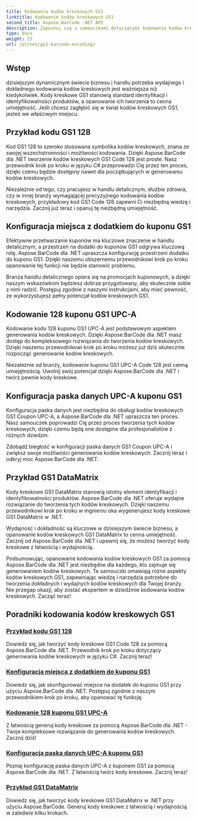 ```yaml
---
title: Kodowanie kodów kreskowych GS1
linktitle: Kodowanie kodów kreskowych GS1
second_title: Aspose.BarCode .NET API
description: Zapoznaj się z samouczkami dotyczącymi kodowania kodów kreskowych GS1 dla Aspose.BarCode w .NET. Z łatwością twórz kody kreskowe GS1 Code 128, UPC-A i DataMatrix. Zacznij teraz!
type: docs
weight: 23
url: /pl/net/gs1-barcode-encoding/
---
```


## Wstęp
dzisiejszym dynamicznym świecie biznesu i handlu potrzeba wydajnego i dokładnego kodowania kodów kreskowych jest ważniejsza niż kiedykolwiek. Kody kreskowe GS1 stanowią standard identyfikacji i identyfikowalności produktów, a opanowanie ich tworzenia to cenna umiejętność. Jeśli chcesz zagłębić się w świat kodów kreskowych GS1, jesteś we właściwym miejscu.

## Przykład kodu GS1 128

Kod GS1 128 to szeroko stosowana symbolika kodów kreskowych, znana ze swojej wszechstronności i możliwości kodowania. Dzięki Aspose.BarCode dla .NET tworzenie kodów kreskowych GS1 Code 128 jest proste. Nasz przewodnik krok po kroku w języku C# przeprowadzi Cię przez ten proces, dzięki czemu będzie dostępny nawet dla początkujących w generowaniu kodów kreskowych.

Niezależnie od tego, czy pracujesz w handlu detalicznym, służbie zdrowia, czy w innej branży wymagającej precyzyjnego kodowania kodów kreskowych, przykładowy kod GS1 Code 128 zapewni Ci niezbędną wiedzę i narzędzia. Zacznij już teraz i opanuj tę niezbędną umiejętność.

## Konfiguracja miejsca z dodatkiem do kuponu GS1

Efektywne przetwarzanie kuponów ma kluczowe znaczenie w handlu detalicznym, a przestrzeń na dodatki do kuponów GS1 odgrywa kluczową rolę. Aspose.BarCode dla .NET upraszcza konfigurację przestrzeni dodatku do kuponu GS1. Dzięki naszemu obszernemu przewodnikowi krok po kroku opanowanie tej funkcji nie będzie stanowić problemu.

Branża handlu detalicznego opiera się na promocjach kuponowych, a dzięki naszym wskazówkom będziesz dobrze przygotowany, aby skutecznie sobie z nimi radzić. Postępuj zgodnie z naszymi instrukcjami, aby mieć pewność, że wykorzystujesz pełny potencjał kodów kreskowych GS1.

## Kodowanie 128 kuponu GS1 UPC-A

Kodowanie kodu 128 kuponu GS1 UPC-A jest podstawowym aspektem generowania kodów kreskowych. Dzięki Aspose.BarCode dla .NET masz dostęp do kompleksowego rozwiązania do tworzenia kodów kreskowych. Dzięki naszemu przewodnikowi krok po kroku możesz już dziś skutecznie rozpocząć generowanie kodów kreskowych.

Niezależnie od branży, kodowanie kuponu GS1 UPC-A Code 128 jest cenną umiejętnością. Uwolnij swój potencjał dzięki Aspose.BarCode dla .NET i twórz pewnie kody kreskowe.

## Konfiguracja paska danych UPC-A kuponu GS1

Konfiguracja paska danych jest niezbędna do obsługi kodów kreskowych GS1 Coupon UPC-A, a Aspose.BarCode dla .NET upraszcza ten proces. Nasz samouczek poprowadzi Cię przez proces tworzenia tych kodów kreskowych, dzięki czemu będą one dostępne dla profesjonalistów z różnych dziedzin.

Zdobądź biegłość w konfiguracji paska danych GS1 Coupon UPC-A i zwiększ swoje możliwości generowania kodów kreskowych. Zacznij teraz i odkryj moc Aspose.BarCode dla .NET.

## Przykład GS1 DataMatrix

Kody kreskowe GS1 DataMatrix stanowią istotny element identyfikacji i identyfikowalności produktów. Aspose.BarCode dla .NET oferuje wydajne rozwiązanie do tworzenia tych kodów kreskowych. Dzięki naszemu przewodnikowi krok po kroku w mgnieniu oka wygenerujesz kody kreskowe GS1 DataMatrix w .NET.

Wydajność i dokładność są kluczowe w dzisiejszym świecie biznesu, a opanowanie kodów kreskowych GS1 DataMatrix to cenna umiejętność. Zacznij od Aspose.BarCode dla .NET i upewnij się, że możesz tworzyć kody kreskowe z łatwością i wydajnością.

Podsumowując, opanowanie kodowania kodów kreskowych GS1 za pomocą Aspose.BarCode dla .NET jest niezbędne dla każdego, kto zajmuje się generowaniem kodów kreskowych. Te samouczki omawiają różne aspekty kodów kreskowych GS1, zapewniając wiedzę i narzędzia potrzebne do tworzenia dokładnych i wydajnych kodów kreskowych dla Twojej branży. Nie przegap okazji, aby zostać ekspertem w dziedzinie kodowania kodów kreskowych. Zacząć teraz!
## Poradniki kodowania kodów kreskowych GS1
### [Przykład kodu GS1 128](./gs1-code-128-example/)
Dowiedz się, jak tworzyć kody kreskowe GS1 Code 128 za pomocą Aspose.BarCode dla .NET. Przewodnik krok po kroku dotyczący generowania kodów kreskowych w języku C#. Zacznij teraz!
### [Konfiguracja miejsca z dodatkiem do kuponu GS1](./gs1-coupon-supplement-space-configuration/)
Dowiedz się, jak skonfigurować miejsce na dodatek do kuponu GS1 przy użyciu Aspose.BarCode dla .NET. Postępuj zgodnie z naszym przewodnikiem krok po kroku, aby opanować tę funkcję.
### [Kodowanie 128 kuponu GS1 UPC-A](./gs1-coupon-upc-a-code-128-encoding/)
Z łatwością generuj kody kreskowe za pomocą Aspose.BarCode dla .NET - Twoje kompleksowe rozwiązanie do generowania kodów kreskowych. Zacznij dziś!
### [Konfiguracja paska danych UPC-A kuponu GS1](./gs1-coupon-upc-a-databar-configuration/)
Poznaj konfigurację paska danych UPC-A z kuponem GS1 za pomocą Aspose.BarCode dla .NET. Z łatwością twórz kody kreskowe. Zacznij teraz!
### [Przykład GS1 DataMatrix](./gs1-datamatrix-example/)
Dowiedz się, jak tworzyć kody kreskowe GS1 DataMatrix w .NET przy użyciu Aspose.BarCode. Generuj kody kreskowe z łatwością i wydajnością w zaledwie kilku krokach.